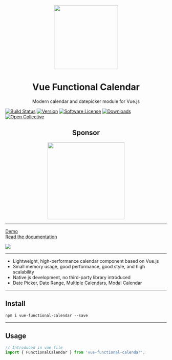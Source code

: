 <p align="center"><img src="https://raw.githubusercontent.com/ManukMinasyan/vue-functional-calendar/master/public/logo.png" width="200" /></p>

<h1 align="center">Vue Functional Calendar</h1>
<p align="center">Modern calendar and datepicker module for Vue.js</p>

[![Build Status](https://travis-ci.org/ManukMinasyan/vue-functional-calendar.svg?branch=master)](https://travis-ci.org/ManukMinasyan/vue-functional-calendar)
[![Version](https://img.shields.io/npm/v/vue-functional-calendar.svg)](https://www.npmjs.com/package/vue-functional-calendar)
[![Software License](https://img.shields.io/badge/license-MIT-brightgreen.svg?style=flat-square)](LICENSE)
[![Downloads](https://img.shields.io/npm/dt/vue-functional-calendar.svg)](https://www.npmjs.com/package/vue-functional-calendar)
[![Open Collective](https://img.shields.io/opencollective/all/vue-functional-calendar.svg?style=fiat)](https://opencollective.com/vue-functional-calendar#category-CONTRIBUTE)

<h2 align="center"> Sponsor</h2>
<p align="center">
<a href="https://marmof.com">
<img src="https://marmof.com/logo.png" width="240"/>
</a>
</p>

___
<a href="https://y3jnxov469.codesandbox.io/" target="_blank">Demo</a>
<br>
<a href="https://github.com/ManukMinasyan/vue-functional-calendar" target="_blank">Read the documentation</a>

<img src="https://raw.githubusercontent.com/ManukMinasyan/vue-functional-calendar/master/public/demo.png"/>

___

* Lightweight, high-performance calendar component based on Vue.js
* Small memory usage, good performance, good style, and high scalability
* Native js development, no third-party library introduced
* Date Picker, Date Range, Multiple Calendars, Modal Calendar

___

## Install

```
npm i vue-functional-calendar --save
```
___

## Usage

```javascript
// Introduced in vue file
import { FunctionalCalendar } from 'vue-functional-calendar';
````